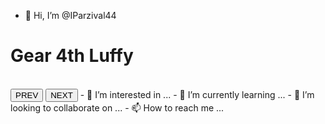- 👋 Hi, I’m @IParzival44<!DOCTYPE html>  
 <html>  
   <head>  
     <title>  
       Carousel-Slider  
     </title>  
     <link href="/styles.css" type="text/css" rel="stylesheet">   
   </head>  
   <body>  
     <h1>Gear 4th Luffy</h1>  
     <div class="carousel">  
       <div class="carouselContainer">  
         <img class="slides" id="lastslide" src="/assets/3.jpg" alt="">  
         <img class="slides" src="/assets/1.jpg" alt="">  
         <img class="slides" src="/assets/2.jpg" alt="">  
         <img class="slides" src="/assets/3.jpg" alt="">  
         <img class="slides" id="firstslide" src="/assets/1.jpg" alt="">          
       </div>  
     </div>  
     <button class="button" id="prev">PREV</button>  
     <button class="button" id="next">NEXT</button>  
     <script src="/app.js"></script>  
   </body>  
 </html> 
- 👀 I’m interested in ...
- 🌱 I’m currently learning ...
- 💞️ I’m looking to collaborate on ...
- 📫 How to reach me ...

<!---
IParzival44/IParzival44 is a ✨ special ✨ repository because its `README.md` (this file) appears on your GitHub profile.
You can click the Preview link to take a look at your changes.
--->
